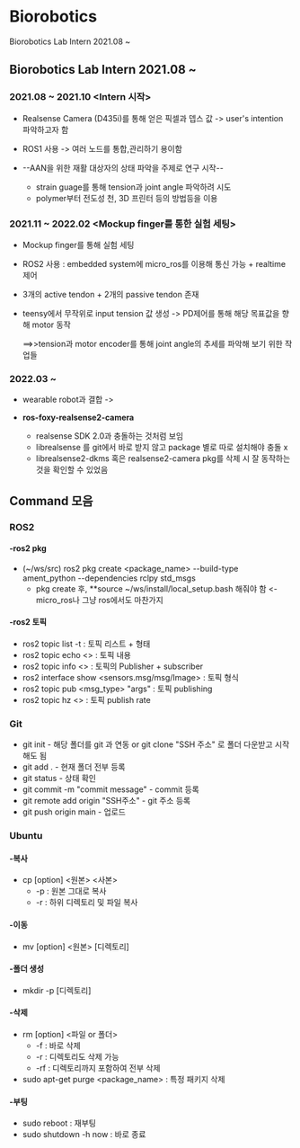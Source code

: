 # Biorobotics
Biorobotics Lab Intern 2021.08 ~


## Biorobotics Lab Intern 2021.08 ~
### 2021.08 ~ 2021.10 <Intern 시작>
* Realsense Camera (D435i)를 통해 얻은 픽셀과 뎁스 값 -> user's intention 파악하고자 함
* ROS1 사용 -> 여러 노드를 통합,관리하기 용이함

* --AAN을 위한 재활 대상자의 상태 파악을 주제로 연구 시작--
  * strain guage를 통해 tension과 joint angle 파악하려 시도
  * polymer부터 전도성 천, 3D 프린터 등의 방법등을 이용

### 2021.11 ~ 2022.02 <Mockup finger를 통한 실험 세팅>
* Mockup finger를 통해 실험 세팅
* ROS2 사용 : embedded system에 micro_ros를 이용해 통신 가능 + realtime 제어

* 3개의 active tendon + 2개의 passive tendon 존재
* teensy에서 무작위로 input tension 값 생성 -> PD제어를 통해 해당 목표값을 향해 motor 동작

	==>>tension과 motor encoder를 통해 joint angle의 추세를 파악해 보기 위한 작업들

### 2022.03 ~ 
* wearable robot과 결합 ->

* **ros-foxy-realsense2-camera**
  * realsense SDK 2.0과 충돌하는 것처럼 보임
  * librealsense 를 git에서 바로 받지 않고 package 별로 따로 설치해야 충돌 x
  * librealsense2-dkms 혹은 realsense2-camera pkg를 삭제 시 잘 동작하는 것을 확인할 수 있었음


## Command 모음
### ROS2
#### -ros2 pkg
* (~/ws/src) ros2 pkg create <package_name> --build-type ament_python --dependencies rclpy std_msgs
  * pkg create 후, **source ~/ws/install/local_setup.bash 해줘야 함 <- micro_ros나 그냥 ros에서도 마찬가지

#### -ros2 토픽  
* ros2 topic list -t : 토픽 리스트 + 형태  
* ros2 topic echo <> : 토픽 내용  
* ros2 topic info <> : 토픽의 Publisher + subscriber  
* ros2 interface show <sensors.msg/msg/Image> : 토픽 형식  
* ros2 topic pub <topic name> <msg_type> "args" : 토픽 publishing  
* ros2 topic hz <> : 토픽 publish rate  

### Git  
* git init - 해당 폴더를 git 과 연동 or git clone "SSH 주소" 로 폴더 다운받고 시작해도 됨  
* git add . - 현재 폴더 전부 등록  
* git status - 상태 확인  
* git commit -m "commit message" - commit 등록  
* git remote add origin "SSH주소" - git 주소 등록  
* git push origin main - 업로드  

### Ubuntu  
#### -복사
* cp [option] <원본> <사본>  
  * -p : 원본 그대로 복사  
  * -r : 하위 디렉토리 및 파일 복사  
  
#### -이동
* mv [option] <원본> [디렉토리]  

#### -폴더 생성
* mkdir -p [디렉토리]  

#### -삭제
* rm [option] <파일 or 폴더>  
  * -f : 바로 삭제
  * -r : 디렉토리도 삭제 가능
  * -rf : 디렉토리까지 포함하여 전부 삭제
* sudo apt-get purge <package_name> : 특정 패키지 삭제

#### -부팅
* sudo reboot : 재부팅
* sudo shutdown -h now : 바로 종료
